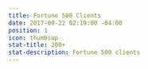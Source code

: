 ```yaml
---
title: Fortune 500 Clients
date: 2017-09-22 02:19:00 -04:00
position: 1
icon: thumbsup
stat-title: 200+
stat-description: Fortune 500 clients
---
```

